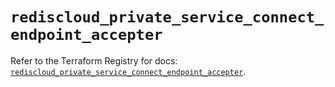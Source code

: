 # `rediscloud_private_service_connect_endpoint_accepter`

Refer to the Terraform Registry for docs: [`rediscloud_private_service_connect_endpoint_accepter`](https://registry.terraform.io/providers/redislabs/rediscloud/2.7.0/docs/resources/private_service_connect_endpoint_accepter).
